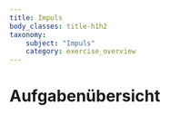 ```yaml
---
title: Impuls
body_classes: title-h1h2
taxonomy:
	subject: "Impuls"
	category: exercise_overview
---
```


# Aufgabenübersicht
